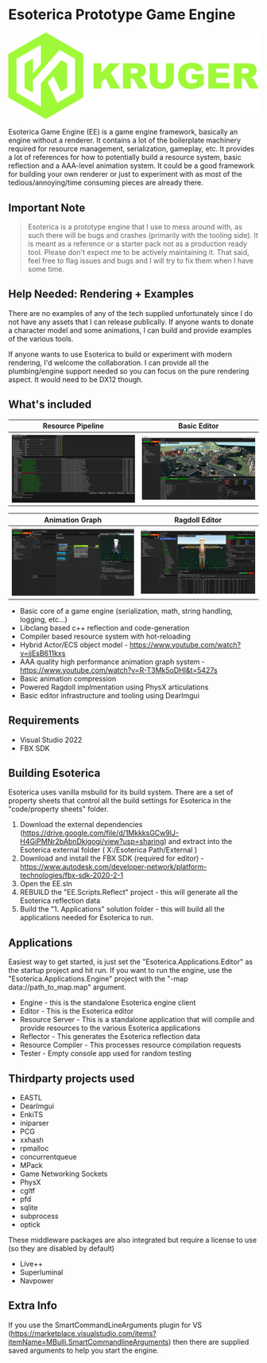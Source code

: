 # Esoterica Prototype Game Engine

![Esoterica Logo](Docs/EE_Logo.png)

Esoterica Game Engine (EE) is a game engine framework, basically an engine without a renderer. It contains a lot of the boilerplate machinery required for resource management, serialization, gameplay, etc. It provides a lot of references for how to potentially build a resource system, basic reflection and a AAA-level animation system. It could be a good framework for building your own renderer or just to experiment with as most of the tedious/annoying/time consuming pieces are already there.

## Important Note

>Esoterica is a prototype engine that I use to mess around with, as such there will be bugs and crashes (primarily with the tooling side). It is meant as a reference or a starter pack not as a production ready tool. Please don't expect me to be actively maintaining it. That said, feel free to flag issues and bugs and I will try to fix them when I have some time.

## Help Needed: Rendering + Examples

There are no examples of any of the tech supplied unfortunately since I do not have any assets that I can release publically. If anyone wants to donate a character model and some animations, I can build and provide examples of the various tools.

If anyone wants to use Esoterica to build or experiment with modern rendering, I'd welcome the collaboration. I can provide all the plumbing/engine support needed so you can focus on the pure rendering aspect. It would need to be DX12 though.

## What's included

|Resource Pipeline | Basic Editor |
|:---:|:---:|
|![Esoterica Resource Server](Docs/EE_ResourceServer.png)|![Esoterica Editor](Docs/EE_Editor.png)|

| Animation Graph | Ragdoll Editor |
|:---:|:---:|
|![Esoterica Animation Graph](Docs/EE_AnimGraph.png)|![Esoterica Ragdoll](Docs/EE_Ragdoll.png)|

* Basic core of a game engine (serialization, math, string handling, logging, etc...)
* Libclang based c++ reflection and code-generation
* Compiler based resource system with hot-reloading
* Hybrid Actor/ECS object model - <https://www.youtube.com/watch?v=jjEsB611kxs>
* AAA quality high performance animation graph system - <https://www.youtube.com/watch?v=R-T3Mk5oDHI&t=5427s>
* Basic animation compression
* Powered Ragdoll implmentation using PhysX articulations
* Basic editor infrastructure and tooling using DearImgui

## Requirements

* Visual Studio 2022
* FBX SDK

## Building Esoterica

Esoterica uses vanilla msbuild for its build system. There are a set of property sheets that control all the build settings for Esoterica in the "code/property sheets" folder.

1. Download the external dependencies (<https://drive.google.com/file/d/1MkkksGCw9lJ-H4GiPMNr2bAbnDkigogi/view?usp=sharing>) and extract into the Esoterica external folder ( X:/Esoterica Path/External )
2. Download and install the FBX SDK (required for editor) - <https://www.autodesk.com/developer-network/platform-technologies/fbx-sdk-2020-2-1>
3. Open the EE.sln
4. REBUILD the "EE.Scripts.Reflect" project - this will generate all the Esoterica reflection data
5. Build the "1. Applications" solution folder - this will build all the applications needed for Esoterica to run.

## Applications

Easiest way to get started, is just set the "Esoterica.Applications.Editor" as the startup project and hit run. If you want to run the engine, use the "Esoterica.Applications.Engine" project with the "-map data://path_to_map.map" argument.

* Engine - this is the standalone Esoterica engine client
* Editor - This is the Esoterica editor
* Resource Server - This is a standalone application that will compile and provide resources to the various Esoterica applications
* Reflector - This generates the Esoterica reflection data
* Resource Compiler - This processes resource compilation requests
* Tester - Empty console app used for random testing

## Thirdparty projects used

* EASTL
* DearImgui
* EnkiTS
* iniparser
* PCG
* xxhash
* rpmalloc
* concurrentqueue
* MPack
* Game Networking Sockets
* PhysX
* cgltf
* pfd
* sqlite
* subprocess
* optick

These middleware packages are also integrated but require a license to use (so they are disabled by default)

* Live++
* Superluminal
* Navpower

## Extra Info

If you use the SmartCommandLineArguments plugin for VS (<https://marketplace.visualstudio.com/items?itemName=MBulli.SmartCommandlineArguments>) then there are supplied saved arguments to help you start the engine.
